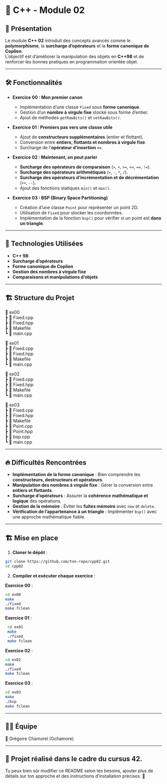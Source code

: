 # 🔢 C++ - Module 02

## 📝 Présentation

Le module **C++ 02** introduit des concepts avancés comme le **polymorphisme**, la **surcharge d’opérateurs** et la **forme canonique de Coplien**.  
L’objectif est d’améliorer la manipulation des objets en **C++98** et de renforcer les bonnes pratiques en programmation orientée objet.

---

## 🛠️ Fonctionnalités

- **Exercice 00 : Mon premier canon**
  - Implémentation d’une classe `Fixed` sous **forme canonique**.
  - Gestion d’un **nombre à virgule fixe** stocké sous forme d’entier.
  - Ajout de méthodes `getRawBits()` et `setRawBits()`.

- **Exercice 01 : Premiers pas vers une classe utile**
  - Ajout de **constructeurs supplémentaires** (entier et flottant).
  - Conversion entre **entiers, flottants et nombres à virgule fixe**.
  - Surcharge de l’**opérateur d’insertion `<<`**.

- **Exercice 02 : Maintenant, on peut parler**
  - **Surcharge des opérateurs de comparaison** (`>`, `<`, `>=`, `<=`, `==`, `!=`).
  - **Surcharge des opérateurs arithmétiques** (`+`, `-`, `*`, `/`).
  - **Surcharge des opérateurs d’incrémentation et de décrémentation** (`++`, `--`).
  - Ajout des fonctions statiques `min()` et `max()`.

- **Exercice 03 : BSP (Binary Space Partitioning)**
  - Création d’une classe `Point` pour représenter un point 2D.
  - Utilisation de `Fixed` pour stocker les coordonnées.
  - Implémentation de la fonction `bsp()` pour vérifier si un point est **dans un triangle**.

---

## 📌 Technologies Utilisées

- **C++ 98**  
- **Surcharge d’opérateurs**  
- **Forme canonique de Coplien**  
- **Gestion des nombres à virgule fixe**  
- **Comparaisons et manipulations d’objets**  

---

## 🏗️ Structure du Projet

📂 ex00  
┣ 📜 Fixed.cpp  
┣ 📜 Fixed.hpp  
┣ 📜 Makefile  
┗ 📜 main.cpp  

📂 ex01  
┣ 📜 Fixed.cpp  
┣ 📜 Fixed.hpp  
┣ 📜 Makefile  
┗ 📜 main.cpp  

📂 ex02  
┣ 📜 Fixed.cpp  
┣ 📜 Fixed.hpp  
┣ 📜 Makefile  
┗ 📜 main.cpp  

📂 ex03  
┣ 📜 Fixed.cpp  
┣ 📜 Fixed.hpp  
┣ 📜 Makefile  
┣ 📜 Point.cpp  
┣ 📜 Point.hpp  
┣ 📜 bsp.cpp  
┗ 📜 main.cpp  

---

## 🔥 Difficultés Rencontrées

- **Implémentation de la forme canonique** : Bien comprendre les **constructeurs, destructeurs et opérateurs**.  
- **Manipulation des nombres à virgule fixe** : Gérer la conversion entre **entiers et flottants**.  
- **Surcharge d’opérateurs** : Assurer la **cohérence mathématique et logique** des opérations.  
- **Gestion de la mémoire** : Éviter les **fuites mémoire** avec `new` et `delete`.  
- **Vérification de l’appartenance à un triangle** : Implémenter `bsp()` avec une approche mathématique fiable.  

---

## 🏗️ Mise en place

1. **Cloner le dépôt** :  
  ```bash
  git clone https://github.com/ton-repo/cpp02.git
  cd cpp02
  ```

2. **Compiler et exécuter chaque exercice** :

**Exercice 00** :   
   ```bash
   cd ex00
   make
   ./fixed
   make fclean
   ```

**Exercice 01** :  
  ```bash
   cd ex01
   make
   ./fixed
   make fclean
   ```

**Exercice 02** :  
   ```bash
   cd ex02
   make
   ./fixed
   make fclean
   ```

**Exercice 03** :  
   ```bash
   cd ex03
   make
   ./bsp
   make fclean
   ```

---

## 👨‍💻 Équipe  

👤 Grégoire Chamorel (Gchamore)  

---

## 📜 Projet réalisé dans le cadre du cursus 42.  

Tu peux bien sûr modifier ce README selon tes besoins, ajouter plus de détails sur ton approche et des instructions d’installation précises. 🚀  
